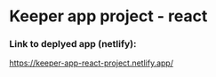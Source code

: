 # Keeper app project - react

### Link to deplyed app (netlify):

https://keeper-app-react-project.netlify.app/
